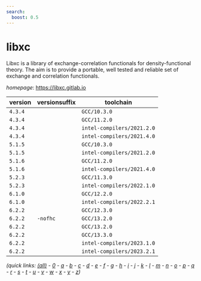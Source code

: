 ```yaml
---
search:
  boost: 0.5
---
```

# libxc

Libxc is a library of exchange-correlation functionals for density-functional theory.  The aim is to provide a portable, well tested and reliable set of exchange and correlation functionals.

*homepage*: <https://libxc.gitlab.io>

version | versionsuffix | toolchain
--------|---------------|----------
``4.3.4`` |  | ``GCC/10.3.0``
``4.3.4`` |  | ``GCC/11.2.0``
``4.3.4`` |  | ``intel-compilers/2021.2.0``
``4.3.4`` |  | ``intel-compilers/2021.4.0``
``5.1.5`` |  | ``GCC/10.3.0``
``5.1.5`` |  | ``intel-compilers/2021.2.0``
``5.1.6`` |  | ``GCC/11.2.0``
``5.1.6`` |  | ``intel-compilers/2021.4.0``
``5.2.3`` |  | ``GCC/11.3.0``
``5.2.3`` |  | ``intel-compilers/2022.1.0``
``6.1.0`` |  | ``GCC/12.2.0``
``6.1.0`` |  | ``intel-compilers/2022.2.1``
``6.2.2`` |  | ``GCC/12.3.0``
``6.2.2`` | ``-nofhc`` | ``GCC/13.2.0``
``6.2.2`` |  | ``GCC/13.2.0``
``6.2.2`` |  | ``GCC/13.3.0``
``6.2.2`` |  | ``intel-compilers/2023.1.0``
``6.2.2`` |  | ``intel-compilers/2023.2.1``


*(quick links: [(all)](../index.md) - [0](../0/index.md) - [a](../a/index.md) - [b](../b/index.md) - [c](../c/index.md) - [d](../d/index.md) - [e](../e/index.md) - [f](../f/index.md) - [g](../g/index.md) - [h](../h/index.md) - [i](../i/index.md) - [j](../j/index.md) - [k](../k/index.md) - [l](../l/index.md) - [m](../m/index.md) - [n](../n/index.md) - [o](../o/index.md) - [p](../p/index.md) - [q](../q/index.md) - [r](../r/index.md) - [s](../s/index.md) - [t](../t/index.md) - [u](../u/index.md) - [v](../v/index.md) - [w](../w/index.md) - [x](../x/index.md) - [y](../y/index.md) - [z](../z/index.md))*

